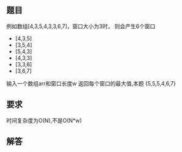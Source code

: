 ## 题目
例如数组[4,3,5,4,3,3,6,7]，窗口大小为3时，
则会产生6个窗口
* [4,3,5]
* [3,5,4]
* [5,4,3]
* [4,3,3]
* [3,3,6]
* [3,6,7]

输入一个数组arr和窗口长度w
返回每个窗口的最大值,本题 {5,5,5,4,6,7}

## 要求
时间复杂度为O(N),不是O(N*w)

## 解答